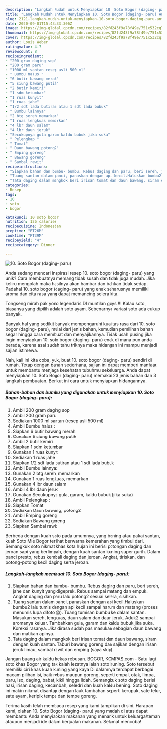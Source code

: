 ```yaml
---
description: "Langkah Mudah untuk Menyiapkan 10. Soto Bogor (daging- paru) Anti Gagal"
title: "Langkah Mudah untuk Menyiapkan 10. Soto Bogor (daging- paru) Anti Gagal"
slug: 2121-langkah-mudah-untuk-menyiapkan-10-soto-bogor-daging-paru-anti-gagal
date: 2020-09-01T15:43:33.306Z
image: https://img-global.cpcdn.com/recipes/82fd243f9a78f49e/751x532cq70/10-soto-bogor-daging-paru-foto-resep-utama.jpg
thumbnail: https://img-global.cpcdn.com/recipes/82fd243f9a78f49e/751x532cq70/10-soto-bogor-daging-paru-foto-resep-utama.jpg
cover: https://img-global.cpcdn.com/recipes/82fd243f9a78f49e/751x532cq70/10-soto-bogor-daging-paru-foto-resep-utama.jpg
author: Louis Weber
ratingvalue: 4.7
reviewcount: 8
recipeingredient:
- "200 gram daging sop"
- "200 gram paru"
- "1000 ml santan resep asli 500 ml"
- " Bumbu halus "
- "6 butir bawang merah"
- "5 siung bawang putih"
- "2 butir kemiri"
- "1 sdm ketumbar"
- "1 ruas kunyit"
- "1 ruas jahe"
- "1/2 sdt lada butiran atau 1 sdt lada bubuk"
- " Bumbu lainnya"
- "2 btg sereh memarkan"
- "1 ruas lengkuas memarkan"
- "4 lbr daun salam"
- "4 lbr daun jeruk"
- "Secukupnya gula garam kaldu bubuk jika suka"
- " Pelengkap "
- " Tomat"
- " Daun bawang potong2"
- " Emping goreng"
- " Bawang goreng"
- " Sambal rawit"
recipeinstructions:
- "Siapkan bahan dan bumbu- bumbu. Rebus daging dan paru, beri sereh, jahe dan kunyit yang digeprek. Rebus sampai matang dan empuk. Angkat daging dan paru lalu potong2 sesuai selera, sisihkan."
- "Tuang santan dalam panci, panaskan dengan api kecil.Haluskan bumbu2 lalu tumis dengan api kecil sampai harum dan matang (proses menumis lupa difoto 😱). Tuang tumisan bumbu ke dalam santan. Masukan sereh, lengkuas, daun salam dan daun jeruk. Aduk2 sampai aromanya keluar. Tambahkan gula, garam dan kaldu bubuk jika suka. Koreksi rasanya. Jika dirasa sudah pas masukan sebagian daun bawang dan matikan apinya."
- "Tata daging dalam mangkok beri irisan tomat dan daun bawang, siram dengan kuah santan. Taburi bawang goreng dan sajikan dengan irisan jeruk limau, sambal rawit dan emping (saya skip)."
categories:
- Resep
tags:
- 10
- soto
- bogor

katakunci: 10 soto bogor 
nutrition: 126 calories
recipecuisine: Indonesian
preptime: "PT26M"
cooktime: "PT39M"
recipeyield: "4"
recipecategory: Dinner

---
```



![10. Soto Bogor (daging- paru)](https://img-global.cpcdn.com/recipes/82fd243f9a78f49e/751x532cq70/10-soto-bogor-daging-paru-foto-resep-utama.jpg)

Anda sedang mencari inspirasi resep 10. soto bogor (daging- paru) yang unik? Cara membuatnya memang tidak susah dan tidak juga mudah. Jika keliru mengolah maka hasilnya akan hambar dan bahkan tidak sedap. Padahal 10. soto bogor (daging- paru) yang enak seharusnya memiliki aroma dan cita rasa yang dapat memancing selera kita.

Tongseng mirah pak yono legendaris DI muntilan guys !!! Kalau soto, biasanya yang dipilih adalah soto ayam. Sebenarnya variasi soto ada cukup banyak.

Banyak hal yang sedikit banyak mempengaruhi kualitas rasa dari 10. soto bogor (daging- paru), mulai dari jenis bahan, kemudian pemilihan bahan segar hingga cara membuat dan menyajikannya. Tidak usah pusing jika ingin menyiapkan 10. soto bogor (daging- paru) enak di mana pun anda berada, karena asal sudah tahu triknya maka hidangan ini mampu menjadi sajian istimewa.


Nah, kali ini kita coba, yuk, buat 10. soto bogor (daging- paru) sendiri di rumah. Tetap dengan bahan sederhana, sajian ini dapat memberi manfaat untuk membantu menjaga kesehatan tubuhmu sekeluarga. Anda dapat menyiapkan 10. Soto Bogor (daging- paru) memakai 23 jenis bahan dan 3 langkah pembuatan. Berikut ini cara untuk menyiapkan hidangannya.

<!--inarticleads1-->

##### Bahan-bahan dan bumbu yang digunakan untuk menyiapkan 10. Soto Bogor (daging- paru):

1. Ambil 200 gram daging sop
1. Ambil 200 gram paru
1. Sediakan 1000 ml santan (resep asli 500 ml)
1. Ambil  Bumbu halus :
1. Siapkan 6 butir bawang merah
1. Gunakan 5 siung bawang putih
1. Ambil 2 butir kemiri
1. Siapkan 1 sdm ketumbar
1. Gunakan 1 ruas kunyit
1. Sediakan 1 ruas jahe
1. Siapkan 1/2 sdt lada butiran atau 1 sdt lada bubuk
1. Ambil  Bumbu lainnya:
1. Gunakan 2 btg sereh, memarkan
1. Gunakan 1 ruas lengkuas, memarkan
1. Gunakan 4 lbr daun salam
1. Ambil 4 lbr daun jeruk
1. Gunakan Secukupnya gula, garam, kaldu bubuk (jika suka)
1. Ambil  Pelengkap :
1. Siapkan  Tomat
1. Sediakan  Daun bawang, potong2
1. Ambil  Emping goreng
1. Sediakan  Bawang goreng
1. Siapkan  Sambal rawit


Berbeda dengan kuah soto pada umumnya, yang bening atau pakai santan, kuah Soto Mie Bogor terlihat berwarna kemerahan yang timbul dari. Semangkuk soto nikmat khas kota hujan ini berisi potongan daging dan jeroan sapi yang berlimpah, dengan kuah santan kuning super gurih. Dalam panci presto, rebus kembali daging dan jeroan. Angkat, tiriskan, dan potong-potong kecil daging serta jeroan. 

<!--inarticleads2-->

##### Langkah-langkah membuat 10. Soto Bogor (daging- paru):

1. Siapkan bahan dan bumbu- bumbu. Rebus daging dan paru, beri sereh, jahe dan kunyit yang digeprek. Rebus sampai matang dan empuk. Angkat daging dan paru lalu potong2 sesuai selera, sisihkan.
1. Tuang santan dalam panci, panaskan dengan api kecil.Haluskan bumbu2 lalu tumis dengan api kecil sampai harum dan matang (proses menumis lupa difoto 😱). Tuang tumisan bumbu ke dalam santan. Masukan sereh, lengkuas, daun salam dan daun jeruk. Aduk2 sampai aromanya keluar. Tambahkan gula, garam dan kaldu bubuk jika suka. Koreksi rasanya. Jika dirasa sudah pas masukan sebagian daun bawang dan matikan apinya.
1. Tata daging dalam mangkok beri irisan tomat dan daun bawang, siram dengan kuah santan. Taburi bawang goreng dan sajikan dengan irisan jeruk limau, sambal rawit dan emping (saya skip).


Jangan buang air kaldu bekas rebusan. BOGOR, KOMPAS.com - Satu lagi soto khas Bogor yang tak kalah lezatnya ialah soto kuning. Soto tersebut memiliki ciri khas kuah kuning yang kaya Di dalamnya terdapat berbagai macam pilihan isi, baik rebus maupun goreng, seperti empal, otak, limpa, paru, iso, daging, babat, kikil hingga lidah. Semangkuk soto daging berisi nasi, irisan daging, kecambah, seledri dan kuah kaldu bening. Soto daging ini makin nikmat disantap dengan lauk tambahan seperti kerupuk, sate telur, sate ayam, keripik tempe dan tempe goreng. 

Terima kasih telah membaca resep yang kami tampilkan di sini. Harapan kami, olahan 10. Soto Bogor (daging- paru) yang mudah di atas dapat membantu Anda menyiapkan makanan yang menarik untuk keluarga/teman ataupun menjadi ide dalam berjualan makanan. Selamat mencoba!
